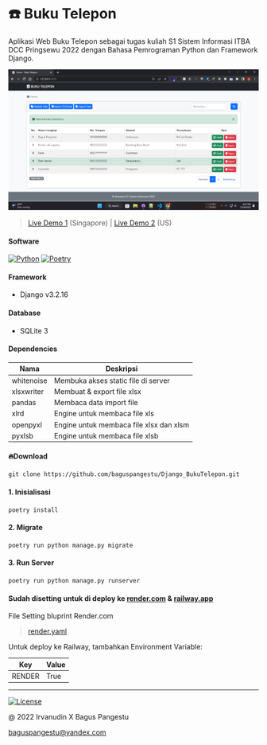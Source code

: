 # ☎️ Buku Telepon

Aplikasi Web Buku Telepon sebagai tugas kuliah S1 Sistem Informasi ITBA DCC Pringsewu 2022 dengan Bahasa Pemrograman Python dan Framework Django.

![Screenshot](application/static/images/screenshot.png)

> [Live Demo 1](https://bukutelepon.onrender.com) (Singapore) | [Live Demo 2](https://kelompok1-bukutelepon.up.railway.app) (US)

#### Software

[![Python](https://img.shields.io/badge/Python-3.7.0-blue)](https://www.python.org/downloads)
[![Poetry](https://img.shields.io/badge/Poetry-1.2.2-orange)](https://python-poetry.org/docs/#installation)

#### Framework

- Django v3.2.16

#### Database

- SQLite 3

#### Dependencies

| Nama       | Deskripsi                               |
| ---------- | --------------------------------------- |
| whitenoise | Membuka akses static file di server     |
| xlsxwriter | Membuat & export file xlsx              |
| pandas     | Membaca data import file                |
| xlrd       | Engine untuk membaca file xls           |
| openpyxl   | Engine untuk membaca file xlsx dan xlsm |
| pyxlsb     | Engine untuk membaca file xlsb          |

#### 🔥Download

```
git clone https://github.com/baguspangestu/Django_BukuTelepon.git
```

#### 1. Inisialisasi

```
poetry install
```

#### 2. Migrate

```
poetry run python manage.py migrate
```

#### 3. Run Server

```
poetry run python manage.py runserver
```

#### Sudah disetting untuk di deploy ke [render.com](https://render.com) & [railway.app](https://railway.app)

File Setting bluprint Render.com

> [render.yaml](render.yaml)

Untuk deploy ke Railway, tambahkan Environment Variable:

| Key    | Value |
| ------ | ----- |
| RENDER | True  |

---

[![License](https://img.shields.io/badge/License-MIT-green)](LICENSE.md)

@ 2022 Irvanudin X Bagus Pangestu

<baguspangestu@yandex.com>
